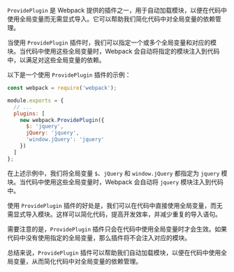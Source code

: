 `ProvidePlugin` 是 Webpack 提供的插件之一，用于自动加载模块，以便在代码中使用全局变量而无需显式导入。它可以帮助我们简化代码中对全局变量的依赖管理。

当使用 `ProvidePlugin` 插件时，我们可以指定一个或多个全局变量和对应的模块。当代码中使用这些全局变量时，Webpack 会自动将指定的模块注入到代码中，以满足对这些全局变量的依赖。

以下是一个使用 `ProvidePlugin` 插件的示例：

```javascript
const webpack = require('webpack');

module.exports = {
  // ...
  plugins: [
    new webpack.ProvidePlugin({
      $: 'jquery',
      jQuery: 'jquery',
      'window.jQuery': 'jquery'
    })
  ]
};
```

在上述示例中，我们将全局变量 `$`、`jQuery` 和 `window.jQuery` 都指定为 `jquery` 模块。当代码中使用这些全局变量时，Webpack 会自动将 `jquery` 模块注入到代码中。

使用 `ProvidePlugin` 插件的好处是，我们可以在代码中直接使用全局变量，而无需显式导入模块。这样可以简化代码，提高开发效率，并减少重复的导入语句。

需要注意的是，`ProvidePlugin` 插件只会在代码中使用全局变量时才会生效。如果代码中没有使用指定的全局变量，那么插件将不会注入对应的模块。

总结来说，`ProvidePlugin` 插件可以帮助我们自动加载模块，以便在代码中使用全局变量，从而简化代码中对全局变量的依赖管理。